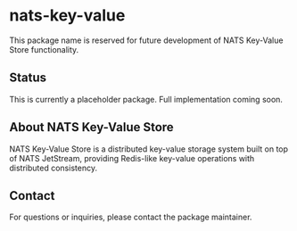 # nats-key-value

This package name is reserved for future development of NATS Key-Value Store functionality.

## Status

This is currently a placeholder package. Full implementation coming soon.

## About NATS Key-Value Store

NATS Key-Value Store is a distributed key-value storage system built on top of NATS JetStream, providing Redis-like key-value operations with distributed consistency.

## Contact

For questions or inquiries, please contact the package maintainer.
